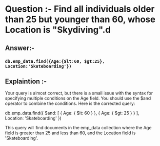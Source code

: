 # Question :-  Find all individuals older than 25 but younger than 60, whose Location is "Skydiving".d

## Answer:- 

 ###  `db.emp_data.find({Age:{$lt:60, $gt:25}, Location:'Skateboarding'})`


## Explaintion :- 

Your query is almost correct, but there is a small issue with the syntax for specifying multiple conditions on the Age field. You should use the $and operator to combine the conditions. Here is the corrected query:

db.emp_data.find({
  $and: [
    { Age: { $lt: 60 } },
    { Age: { $gt: 25 } }
  ],
  Location: 'Skateboarding'
})

This query will find documents in the emp_data collection where the Age field is greater than 25 and less than 60, and the Location field is 'Skateboarding'.